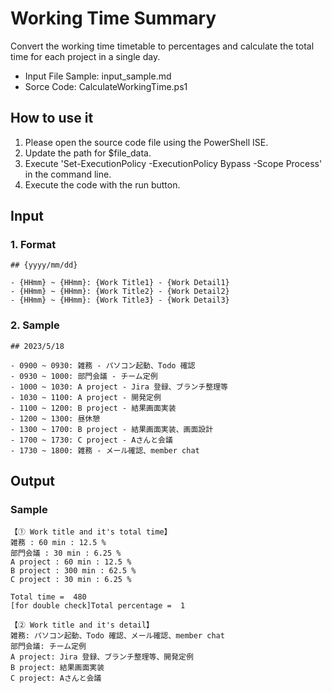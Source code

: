 # Working Time Summary

Convert the working time timetable to percentages and calculate the total time for each project in a single day.

- Input File Sample: input_sample.md
- Sorce Code: CalculateWorkingTime.ps1

## How to use it
1. Please open the source code file using the PowerShell ISE.
2. Update the path for $file_data.
3. Execute 'Set-ExecutionPolicy -ExecutionPolicy Bypass -Scope Process' in the command line.
4. Execute the code with the run button.  

## Input 
### 1. Format
```
## {yyyy/mm/dd}

- {HHmm} ~ {HHmm}: {Work Title1} - {Work Detail1}
- {HHmm} ~ {HHmm}: {Work Title2} - {Work Detail2}
- {HHmm} ~ {HHmm}: {Work Title3} - {Work Detail3}
```
### 2. Sample
```
## 2023/5/18

- 0900 ~ 0930: 雑務 - パソコン起動、Todo 確認
- 0930 ~ 1000: 部門会議 - チーム定例
- 1000 ~ 1030: A project - Jira 登録、ブランチ整理等
- 1030 ~ 1100: A project - 開発定例
- 1100 ~ 1200: B project - 結果画面実装
- 1200 ~ 1300: 昼休憩
- 1300 ~ 1700: B project - 結果画面実装、画面設計
- 1700 ~ 1730: C project - Aさんと会議
- 1730 ~ 1800: 雑務 - メール確認、member chat
```
## Output
### Sample
```
【① Work title and it's total time】
雑務 : 60 min : 12.5 %
部門会議 : 30 min : 6.25 %
A project : 60 min : 12.5 %
B project : 300 min : 62.5 %
C project : 30 min : 6.25 %

Total time =  480
[for double check]Total percentage =  1

【② Work title and it's detail】
雑務: パソコン起動、Todo 確認、メール確認、member chat
部門会議: チーム定例
A project: Jira 登録、ブランチ整理等、開発定例
B project: 結果画面実装
C project: Aさんと会議
```
